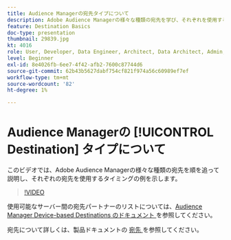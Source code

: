 ```yaml
---
title: Audience Managerの宛先タイプについて
description: Adobe Audience Managerの様々な種類の宛先を学び、それぞれを使用するタイミングの例を示します。
feature: Destination Basics
doc-type: presentation
thumbnail: 29839.jpg
kt: 4016
role: User, Developer, Data Engineer, Architect, Data Architect, Admin, Leader
level: Beginner
exl-id: 8e4026fb-6ee7-4f42-afb2-7600c87744d6
source-git-commit: 62b43b5627dabf754cf821f974a56c60989ef7ef
workflow-type: tm+mt
source-wordcount: '82'
ht-degree: 1%

---
```


# Audience Managerの [!UICONTROL Destination] タイプについて

このビデオでは、Adobe Audience Managerの様々な種類の宛先を順を追って説明し、それぞれの宛先を使用するタイミングの例を示します。

>[!VIDEO](https://video.tv.adobe.com/v/29839/?quality=12)

使用可能なサーバー間の宛先パートナーのリストについては、[Audience Manager Device-based Destinations のドキュメント ](https://experienceleague.adobe.com/docs/audience-manager/user-guide/features/destinations/device-based/device-based-destinations-list.html?lang=ja) を参照してください。

宛先について詳しくは、製品ドキュメントの [ 宛先 ](https://experienceleague.adobe.com/docs/audience-manager/user-guide/features/destinations/destinations.html?lang=ja) を参照してください。
